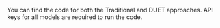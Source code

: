 You can find the code for both the Traditional and DUET approaches. API keys for all models are required to run the code.
